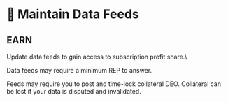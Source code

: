 # 🔧 Maintain Data Feeds

## EARN

Update data feeds to gain access to subscription profit share.\


Data feeds may require a minimum REP to answer.

Feeds may require you to post and time-lock collateral DEO.  Collateral can be lost if your data is disputed and invalidated.
